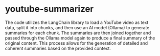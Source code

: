 # youtube-summarizer

The code utilizes the LangChain library to load a YouTube video as text data, split it into chunks, and then use an AI model (Ollama) to generate summaries for each chunk. The summaries are then joined together and passed through the Ollama model again to produce a final summary of the original content. This process allows for the generation of detailed and coherent summaries based on the provided context.
